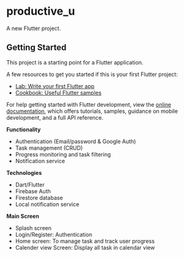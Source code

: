 # productive_u

A new Flutter project.

## Getting Started

This project is a starting point for a Flutter application.

A few resources to get you started if this is your first Flutter project:

- [Lab: Write your first Flutter app](https://docs.flutter.dev/get-started/codelab)
- [Cookbook: Useful Flutter samples](https://docs.flutter.dev/cookbook)

For help getting started with Flutter development, view the
[online documentation](https://docs.flutter.dev/), which offers tutorials,
samples, guidance on mobile development, and a full API reference.



**Functionality**
- Authentication (Email/password & Google Auth)
- Task management (CRUD)
- Progress monitoring and task filtering
- Notification service

**Technologies**
- Dart/Flutter
- Firebase Auth
- Firestore database
- Local notification service

**Main Screen**
- Splash screen
- Login/Register: Authentication
- Home screen: To manage task and track user progress
- Calender view Screen: Display all task in calendar view
